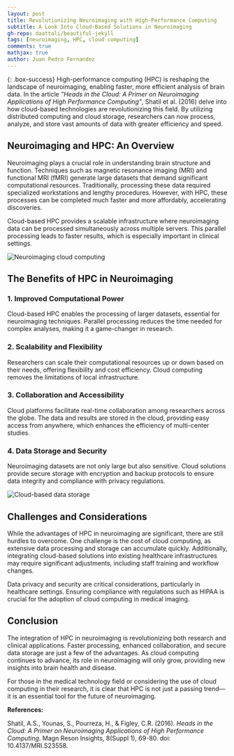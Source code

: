 ```yaml
---
layout: post
title: Revolutionizing Neuroimaging with High-Performance Computing
subtitle: A Look Into Cloud-Based Solutions in Neuroimaging
gh-repo: daattali/beautiful-jekyll
tags: [neuroimaging, HPC, cloud computing]
comments: true
mathjax: true
author: Juan Pedro Fernandez
---
```


{: .box-success}
High-performance computing (HPC) is reshaping the landscape of neuroimaging, enabling faster, more efficient analysis of brain data. In the article *"Heads in the Cloud: A Primer on Neuroimaging Applications of High Performance Computing"*, Shatil et al. (2016) delve into how cloud-based technologies are revolutionizing this field. By utilizing distributed computing and cloud storage, researchers can now process, analyze, and store vast amounts of data with greater efficiency and speed.

## Neuroimaging and HPC: An Overview

Neuroimaging plays a crucial role in understanding brain structure and function. Techniques such as magnetic resonance imaging (MRI) and functional MRI (fMRI) generate large datasets that demand significant computational resources. Traditionally, processing these data required specialized workstations and lengthy procedures. However, with HPC, these processes can be completed much faster and more affordably, accelerating discoveries.

Cloud-based HPC provides a scalable infrastructure where neuroimaging data can be processed simultaneously across multiple servers. This parallel processing leads to faster results, which is especially important in clinical settings.

![Neuroimaging cloud computing](https://www.researchgate.net/publication/357291740/figure/fig1/AS:1104346309767170@1640308086080/The-overall-architecture-of-INCloud-INCloud-Integrated-Neuroimaging-Cloud-MRI.ppm)

## The Benefits of HPC in Neuroimaging

### 1. Improved Computational Power

Cloud-based HPC enables the processing of larger datasets, essential for neuroimaging techniques. Parallel processing reduces the time needed for complex analyses, making it a game-changer in research.

### 2. Scalability and Flexibility

Researchers can scale their computational resources up or down based on their needs, offering flexibility and cost efficiency. Cloud computing removes the limitations of local infrastructure.

### 3. Collaboration and Accessibility

Cloud platforms facilitate real-time collaboration among researchers across the globe. The data and results are stored in the cloud, providing easy access from anywhere, which enhances the efficiency of multi-center studies.

### 4. Data Storage and Security

Neuroimaging datasets are not only large but also sensitive. Cloud solutions provide secure storage with encryption and backup protocols to ensure data integrity and compliance with privacy regulations.

![Cloud-based data storage](https://www.harvard-deusto.com/sites/default/files/styles/article_front/public/2022-11/foto-ia-sanidad-web.jpg?itok=261lNw_O)

## Challenges and Considerations

While the advantages of HPC in neuroimaging are significant, there are still hurdles to overcome. One challenge is the cost of cloud computing, as extensive data processing and storage can accumulate quickly. Additionally, integrating cloud-based solutions into existing healthcare infrastructures may require significant adjustments, including staff training and workflow changes.

Data privacy and security are critical considerations, particularly in healthcare settings. Ensuring compliance with regulations such as HIPAA is crucial for the adoption of cloud computing in medical imaging.

## Conclusion

The integration of HPC in neuroimaging is revolutionizing both research and clinical applications. Faster processing, enhanced collaboration, and secure data storage are just a few of the advantages. As cloud computing continues to advance, its role in neuroimaging will only grow, providing new insights into brain health and disease.

For those in the medical technology field or considering the use of cloud computing in their research, it is clear that HPC is not just a passing trend—it is an essential tool for the future of neuroimaging.

**References:**

Shatil, A.S., Younas, S., Pourreza, H., & Figley, C.R. (2016). *Heads in the Cloud: A Primer on Neuroimaging Applications of High Performance Computing*. Magn Reson Insights, 8(Suppl 1), 69-80. doi: 10.4137/MRI.S23558.
